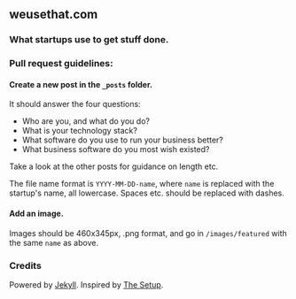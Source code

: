 ## weusethat.com 

### What startups use to get stuff done.

### Pull request guidelines: 

#### Create a new post in the `_posts` folder.

It should answer the four questions:

  - Who are you, and what do you do?
  - What is your technology stack?
  - What software do you use to run your business better?
  - What business software do you most wish existed?

Take a look at the other posts for guidance on length etc.

The file name format is `YYYY-MM-DD-name`, where `name` is replaced with the startup's name, all lowercase. Spaces etc. should be replaced with dashes.

#### Add an image. 
Images should be 460x345px, .png format, and go in `/images/featured` with the same `name` as above.

### Credits

Powered by [Jekyll](https://github.com/mojombo/jekyll/). Inspired by [The Setup](http://usesthis.com).